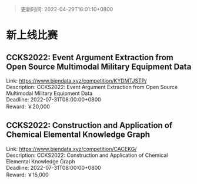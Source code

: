 > 更新时间: 2022-04-29T16:01:10+0800 

# 新上线比赛


## CCKS2022: Event Argument Extraction from Open Source Multimodal Military Equipment Data
Link: https://www.biendata.xyz/competition/KYDMTJSTP/  
Description: CCKS2022: Event Argument Extraction from Open Source Multimodal Military Equipment Data  
Deadline: 2022-07-31T08:00:00+0800  
Reward: ￥20,000  

## CCKS2022: Construction and Application of Chemical Elemental Knowledge Graph
Link: https://www.biendata.xyz/competition/CACEKG/  
Description: CCKS2022: Construction and Application of Chemical Elemental Knowledge Graph  
Deadline: 2022-07-31T08:00:00+0800  
Reward: ￥15,000  

